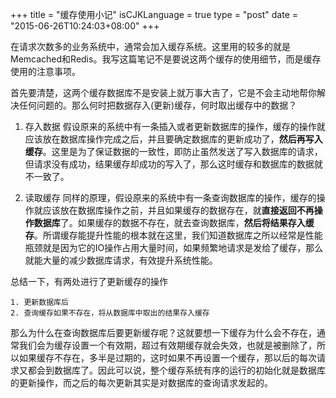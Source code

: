 +++
title  = "缓存使用小记"
isCJKLanguage = true
type = "post"
date = "2015-06-26T10:24:03+08:00"
+++


在请求次数多的业务系统中，通常会加入缓存系统。这里用的较多的就是Memcached和Redis。我写这篇笔记不是要说这两个缓存的使用细节，而是缓存使用的注意事项。

首先要清楚，这两个缓存数据库不是安装上就万事大吉了，它是不会主动地帮你解决任何问题的。那么何时把数据存入(更新)缓存，何时取出缓存中的数据？

1. 存入数据
    假设原来的系统中有一条插入或者更新数据库的操作，缓存的操作就应该放在数据库操作完成之后，并且要确定数据库的更新成功了，**然后再写入缓存**。这里是为了保证数据的一致性，即防止虽然发送了写入数据库的请求，但请求没有成功，结果缓存却成功的写入了，那么这时缓存和数据库的数据就不一致了。
    
2. 读取缓存
    同样的原理，假设原来的系统中有一条查询数据库的操作，缓存的操作就应该放在数据库操作之前，并且如果缓存的数据存在，就**直接返回不再操作数据库**了。如果缓存的数据不存在，就去查询数据库，**然后将结果存入缓存**。所谓缓存能提升性能的根本就在这里，我们知道数据库之所以经常是性能瓶颈就是因为它的IO操作占用大量时间，如果频繁地请求是发给了缓存，那么就能大量的减少数据库请求，有效提升系统性能。

总结一下，有两处进行了更新缓存的操作

    1. 更新数据库后
    2. 查询缓存如果不存在，将从数据库中取出的结果存入缓存

那么为什么在查询数据库后要更新缓存呢？这就要想一下缓存为什么会不存在，通常我们会为缓存设置一个有效期，超过有效期缓存就会失效，也就是被删除了，所以如果缓存不存在，多半是过期的，这时如果不再设置一个缓存，那以后的每次请求又都会到数据库了。因此可以说，整个缓存系统有序的运行的初始化就是数据库的更新操作，而之后的每次更新其实是对数据库的查询请求发起的。
